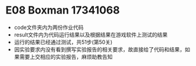 # E08 Boxman 17341068
- code文件夹内为两份作业代码
- result文件内为代码运行结果以及根据结果在游戏软件上测试的结果
- 运行的结果已经通过测试，共51步(第50关)
- 因实验要求内没有看到撰写实验报告的相关要求，故直接给了代码和结果，如果需要上交相应的实验报告，麻烦助教告知